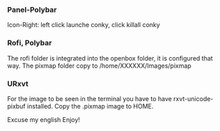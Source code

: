 ### Panel-Polybar
Icon-Right: left click launche conky, click killall conky

### Rofi, Polybar
The rofi folder is integrated into the openbox folder, it is configured that way.
The pixmap folder copy to /home/XXXXXX/Images/pixmap

### URxvt
For the image to be seen in the terminal you have to have rxvt-unicode-pixbuf installed.
Copy the .pixmap image to HOME.

Excuse my english 
Enjoy!
